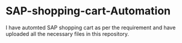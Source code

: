 # SAP-shopping-cart-Automation
I have automted SAP shopping cart as per the requirement and have uploaded all the necessary files in this repository. 
